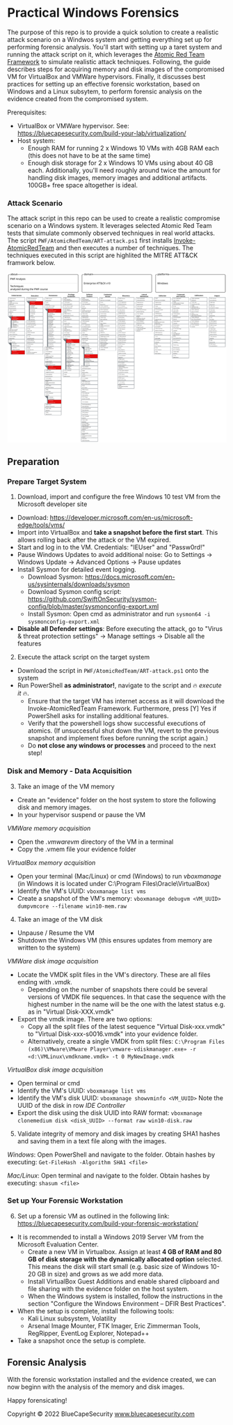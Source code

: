 # Practical Windows Forensics

The purpose of this repo is to provide a quick solution to create a realistic attack scenario on a Windwos system and getting everything set up for performing forensic analysis. You'll start with setting up a taret system and running the attack script on it, which leverages the [Atomic Red Team Framework](https://github.com/redcanaryco/atomic-red-team) to simulate realistic attack techniques. Following, the guide describes steps for acquiring memory and disk images of the compromised VM for VirtualBox and VMWare hypervisors. Finally, it discusses best practices for setting up an effective forensic workstation, based on Windows and a Linux subsytem, to perform forensic analysis on the evidence created from the compromised system.

Prerequisites:
  * VirtualBox or VMWare hypervisor. See: https://bluecapesecurity.com/build-your-lab/virtualization/
  * Host system: 
      * Enough RAM for running 2 x Windows 10 VMs with 4GB RAM each (this does not have to be at the same time)
      * Enough disk storage for 2 x Windows 10 VMs using about 40 GB each. Additionally, you'll need roughly around twice the amount for handling disk images, memory images and additional artifacts. 100GB+ free space altogether is ideal. 

### Attack Scenario
The attack script in this repo can be used to create a realistic compromise scenario on a Windows system. It leverages selected Atomic Red Team tests that simulate commonly observed techniques in real world attacks. The script `PWF/AtomicRedTeam/ART-attack.ps1` first installs [Invoke-AtomicRedTeam](https://github.com/redcanaryco/invoke-atomicredteam) and then executes a number of techniques. The techniques executed in this script are highlited the MITRE ATT&CK framwork below.

![Attack Script](AtomicRedTeam/PWF_Analysis-MITRE.svg)
## Preparation
### Prepare Target System
1) Download, import and configure the free Windows 10 test VM from the Microsoft developer site
  * Download: https://developer.microsoft.com/en-us/microsoft-edge/tools/vms/
  * Import into VirtualBox and **take a snapshot before the first start**. This allows rolling back after the attack or the VM expired.
  * Start and log in to the VM. Credentials: "IEUser" and "Passw0rd!"
  * Pause Windows Updates to avoid additional noise: Go to Settings -> Windows Update -> Advanced Options -> Pause updates
  * Install Sysmon for detailed event logging.
      * Download Sysmon: https://docs.microsoft.com/en-us/sysinternals/downloads/sysmon
      * Download Sysmon config script: https://github.com/SwiftOnSecurity/sysmon-config/blob/master/sysmonconfig-export.xml
      * Install Sysmon: Open cmd as administrator and run `sysmon64 -i sysmonconfig-export.xml`
  * **Disable all Defender settings**: Before executing the attack, go to "Virus & threat protection settings" -> Manage settings -> Disable all the features

2) Execute the attack script on the target system
* Download the script in `PWF/AtomicRedTeam/ART-attack.ps1` onto the system
* Run PowerShell **as administrator!**, navigate to the script and :fire: *execute it* :fire:. 
    * Ensure that the target VM has internet access as it will download the Invoke-AtomicRedTeam Framework. Furthermore, press [Y] Yes if PowerShell asks for installing additional features.
    * Verify that the powershell logs show successful executions of atomics. (If unsuccessful shut down the VM, revert to the previous snapshot and implement fixes before running the script again.)
    * Do **not close any windows or processes** and proceed to the next step!

### Disk and Memory - Data Acquisition 
3) Take an image of the VM memory
* Create an "evidence" folder on the host system to store the following disk and memory images.
* In your hypervisor suspend or pause the VM

*VMWare memory acquisition*
  - Open the *.vmwarevm* directory of the VM in a terminal
  - Copy the .vmem file your evidence folder

*VirtualBox memory acquisition*
* Open your terminal (Mac/Linux) or cmd (Windows) to run *vboxmanage* (in Windows it is located under C:\Program Files\Oracle\VirtualBox)
* Identify the VM's UUID: `vboxmanage list vms`
* Create a snapshot of the VM's memory: `vboxmanage debugvm <VM_UUID> dumpvmcore --filename win10-mem.raw`
  
4) Take an image of the VM disk
* Unpause / Resume the VM
* Shutdown the Windows VM (this ensures updates from memory are written to the  system)

*VMWare disk image acquisition* 
* Locate the VMDK split files in the VM's directory. These are all files ending with *.vmdk*.
    * Depending on the number of snapshots there could be several versions of VMDK file sequences. In that case the sequence with the highest number in the name will be the one with the latest status e.g. as in "Virtual Disk-XXX.vmdk"
* Export the vmdk image. There are two options:
    * Copy all the split files of the latest sequence "Virtual Disk-xxx.vmdk" to "Virtual Disk-xxx-s0016.vmdk" into your evidence folder. 
    * Alternatively, create a single VMDK from split files: `C:\Program Files (x86)\VMware\VMware Player\vmware-vdiskmanager.exe» -r «d:\VMLinux\vmdkname.vmdk» -t 0 MyNewImage.vmdk`
  
*VirtualBox disk image acquisition*
* Open terminal or cmd
* Identify the VM's UUID: `vboxmanage list vms`
* Identify the VM's disk UUID: `vboxmanage showvminfo <VM_UUID>` Note the UUID of the disk in row *IDE Controller*
* Export the disk using the disk UUID into RAW format: `vboxmanage clonemedium disk <disk_UUID> --format raw win10-disk.raw`
  
5) Validate integrity of memory and disk images by creating SHA1 hashes and saving them in a text file along with the images.
  
*Windows*: Open PowerShell and navigate to the folder. Obtain hashes by executing: `Get-FileHash -Algorithm SHA1 <file>`
 
*Mac/Linux*: Open terminal and navigate to the folder. Obtain hashes by executing: `shasum <file>`
  
### Set up Your Forensic Workstation
6) Set up a forensic VM as outlined in the following link: https://bluecapesecurity.com/build-your-forensic-workstation/
* It is recommended to install a Windows 2019 Server VM from the Microsoft Evaluation Center.
    * Create a new VM in Virtualbox. Assign at least **4 GB of RAM and 80 GB of disk storage with the dynamically allocated option** selected. This means the disk will start small (e.g. basic size of Windows 10-20 GB in size) and grows as we add more data. 
    * Install VirtualBox Guest Additions and enable shared clipboard and file sharing with the evidence folder on the host system.
    * When the Windows system is installed, follow the instructions in the section "Configure the Windows Environment – DFIR Best Practices".
* When the setup is complete, install the following tools: 
    * Kali Linux subsystem, Volatility
    * Arsenal Image Mounter, FTK Imager, Eric Zimmerman Tools, RegRipper, EventLog Explorer, Notepad++
* Take a snapshot once the setup is complete. 

## Forensic Analysis

With the forensic workstation installed and the evidence created, we can now beginn with the analysis of the memory and disk images. 

Happy forensicating!

  
Copyright © 2022 BlueCapeSecurity
www.bluecapesecurity.com
  

